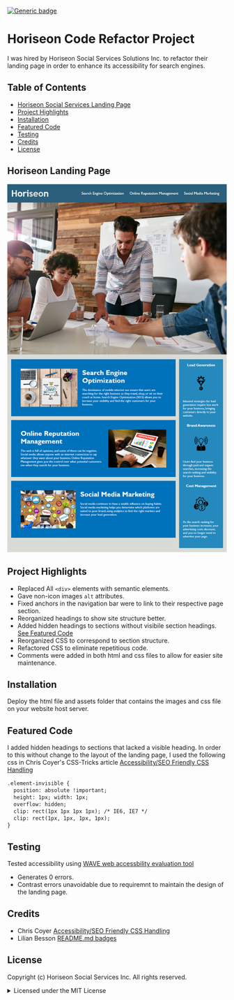 [![Generic badge](https://img.shields.io/badge/license-MIT-<COLOR>.svg)](#license)


# Horiseon Code Refactor Project

I was hired by Horiseon Social Services Solutions Inc. to refactor their landing page in order to enhance its accessibility for search engines.

## Table of Contents
* [Horiseon Social Services Landing Page](#horiseon-landing-page)
* [Project Highlights](#project-highlights)
* [Installation](#installation)
* [Featured Code](#featured-code)
* [Testing](#testing)
* [Credits](#credits)
* [License](#license)

## Horiseon Landing Page

![Image of Horiseon Landing Page](assets/images/01-html-css-git-homework-demo.png)

## Project Highlights

* Replaced All `<div>` elements with semantic elements.
* Gave non-icon images `alt` attributes.
* Fixed anchors in the navigation bar were to link to their respective page section.
* Reorganized headings to show site structure better.
* Added hidden headings to sections without visibile section headings. [See Featured Code](#featured-code)
* Reorganized CSS to correspond to section structure.
* Refactored CSS to eliminate repetitious code.
* Comments were added in both html and css files to allow for easier site maintenance.

## Installation

Deploy the html file and assets folder that contains the images and css file on your website host server.

## Featured Code

I added hidden headings to sections that lacked a visible heading. In order to this without change to the layout of the landing page, I used the following css in Chris Coyer's CSS-Tricks article [Accessibility/SEO Friendly CSS Handling](https://css-tricks.com/snippets/css/accessibilityseo-friendly-css-hiding/)

```
.element-invisible {
  position: absolute !important;
  height: 1px; width: 1px; 
  overflow: hidden;
  clip: rect(1px 1px 1px 1px); /* IE6, IE7 */
  clip: rect(1px, 1px, 1px, 1px);
}
```

## Testing

Tested accessibility using [WAVE web accessbility evaluation tool](https://wave.webaim.org/report#/https://cdfishe1.github.io/code-refactor/)

* Generates 0 errors.
* Contrast errors unavoidable due to requiremnt to maintain the design of the landing page.

## Credits

* Chris Coyer [Accessibility/SEO Friendly CSS Handling](https://css-tricks.com/snippets/css/accessibilityseo-friendly-css-hiding/)
* Lilian Besson [README.md badges](https://github.com/Naereen/badges/blob/master/README.md)

## License

Copyright (c) Horiseon Social Services Inc. All rights reserved.

<details><summary>Licensed under the MIT License</summary>

Copyright (c) 2021 - present | Horizon Social Services Inc.

<blockquote>
Permission is hereby granted, free of charge, to any person obtaining a copy
of this software and associated documentation files (the "Software"), to deal
in the Software without restriction, including without limitation the rights
to use, copy, modify, merge, publish, distribute, sublicense, and/or sell
copies of the Software, and to permit persons to whom the Software is
furnished to do so, subject to the following conditions:

The above copyright notice and this permission notice shall be included in all
copies or substantial portions of the Software.

THE SOFTWARE IS PROVIDED "AS IS", WITHOUT WARRANTY OF ANY KIND, EXPRESS OR
IMPLIED, INCLUDING BUT NOT LIMITED TO THE WARRANTIES OF MERCHANTABILITY,
FITNESS FOR A PARTICULAR PURPOSE AND NONINFRINGEMENT. IN NO EVENT SHALL THE
AUTHORS OR COPYRIGHT HOLDERS BE LIABLE FOR ANY CLAIM, DAMAGES OR OTHER
LIABILITY, WHETHER IN AN ACTION OF CONTRACT, TORT OR OTHERWISE, ARISING FROM,
OUT OF OR IN CONNECTION WITH THE SOFTWARE OR THE USE OR OTHER DEALINGS IN THE
SOFTWARE.
</blockquote>
</details>